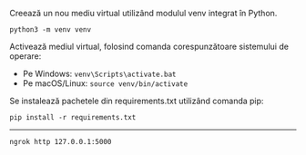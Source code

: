 Creează un nou mediu virtual utilizând modulul venv integrat în Python.

`python3 -m venv venv`

Activează mediul virtual, folosind comanda corespunzătoare sistemului de operare:
* Pe Windows: 
    `venv\Scripts\activate.bat`
* Pe macOS/Linux:
    `source venv/bin/activate`

Se instalează pachetele din requirements.txt utilizând comanda pip:

`pip install -r requirements.txt`


---
`ngrok http 127.0.0.1:5000`
